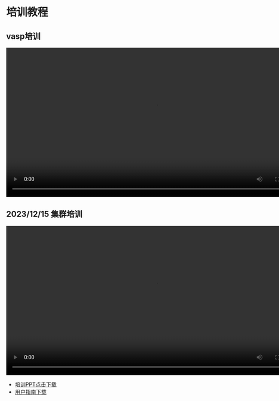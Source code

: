 # 培训教程

## vasp培训

<video controls width="800">
  <source src="../_video/vasp.mp4" type="video/mp4">
</video>

## 2023/12/15 集群培训

<video controls width="800">
  <source src="../_video/peixun.mp4" type="video/mp4">
</video>

- [培训PPT点击下载](../_files/peixun.pptx)
- [用户指南下载](../_files/userguide.zip)